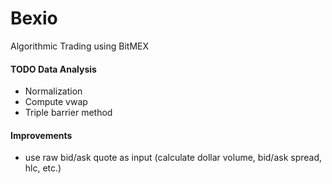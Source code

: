 # Bexio
Algorithmic Trading using BitMEX

#### TODO Data Analysis
- Normalization
- Compute vwap
- Triple barrier method

#### Improvements
- use raw bid/ask quote as input (calculate dollar volume, bid/ask spread, hlc, etc.)
